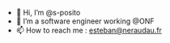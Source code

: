 - 👋 Hi, I’m @s-posito
- 🌱 I’m a software engineer working @ONF
- 📫 How to reach me : esteban@neraudau.fr
